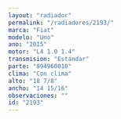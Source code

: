 ```yaml
---
layout: "radiador"
permalink: "/radiadores/2193/"
marca: "Fiat"
modelo: "Uno"
ano: "2015"
motor: "L4 1.0 1.4"
transmision: "Estándar"
parte: "894960010"
clima: "Con clima"
alto: "18 7/8"
ancho: "14 15/16"
observaciones: ""
id: "2193"
---
```


